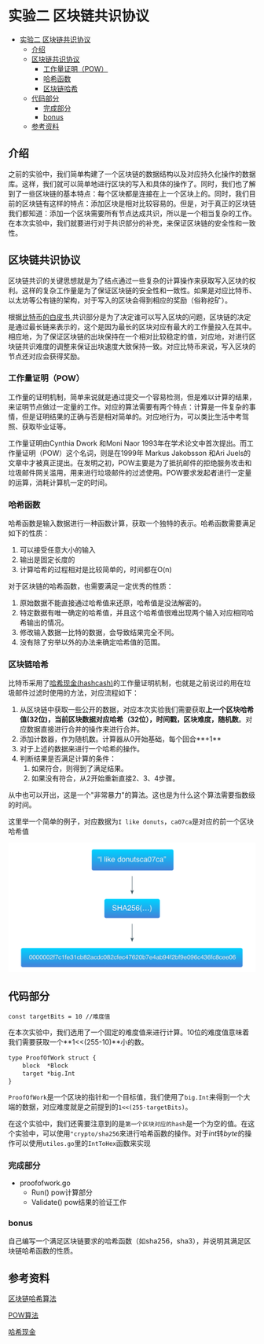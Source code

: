 # 实验二 区块链共识协议


- [实验二 区块链共识协议](#实验二-区块链共识协议)
    - [介绍](#介绍)
    - [区块链共识协议](#区块链共识协议)
        - [工作量证明（POW）](#工作量证明pow)
        - [哈希函数](#哈希函数)
        - [区块链哈希](#区块链哈希)
    - [代码部分](#代码部分)
        - [完成部分](#完成部分)
        - [bonus](#bonus)
    - [参考资料](#参考资料)


## 介绍

之前的实验中，我们简单构建了一个区块链的数据结构以及对应持久化操作的数据库。这样，我们就可以简单地进行区块的写入和具体的操作了。同时，我们也了解到了一些区块链的基本特点：每个区块都是连接在上一个区块上的。同时，我们目前的区块链有这样的特点：添加区块是相对比较容易的。但是，对于真正的区块链我们都知道：添加一个区块需要所有节点达成共识，所以是一个相当复杂的工作。在本次实验中，我们就要进行对于共识部分的补充，来保证区块链的安全性和一致性。

## 区块链共识协议

区块链共识的关键思想就是为了结点通过一些复杂的计算操作来获取写入区块的权利。这样的复杂工作量是为了保证区块链的安全性和一致性。如果是对应比特币、以太坊等公有链的架构，对于写入的区块会得到相应的奖励（俗称挖矿）。

根据[比特币的白皮书](https://bitcoin.org/bitcoin.pdf),共识部分是为了决定谁可以写入区块的问题，区块链的决定是通过最长链来表示的，这个是因为最长的区块对应有最大的工作量投入在其中。相应地，为了保证区块链的出块保持在一个相对比较稳定的值，对应地，对进行区块链共识难度的调整来保证出块速度大致保持一致。对应比特币来说，写入区块的节点还对应会获得奖励。

### 工作量证明（POW）

工作量的证明机制，简单来说就是通过提交一个容易检测，但是难以计算的结果，来证明节点做过一定量的工作。对应的算法需要有两个特点：计算是一件复杂的事情，但是证明结果的正确与否是相对简单的。对应地行为，可以类比生活中考驾照、获取毕业证等。

工作量证明由Cynthia Dwork 和Moni Naor 1993年在学术论文中首次提出。而工作量证明（POW）这个名词，则是在1999年 Markus Jakobsson 和Ari Juels的文章中才被真正提出。在发明之初，POW主要是为了抵抗邮件的拒绝服务攻击和垃圾邮件网关滥用，用来进行垃圾邮件的过滤使用。POW要求发起者进行一定量的运算，消耗计算机一定的时间。

### 哈希函数

哈希函数是输入数据进行一种函数计算，获取一个独特的表示。哈希函数需要满足如下的性质：

1. 可以接受任意大小的输入
2. 输出是固定长度的
3. 计算哈希的过程相对是比较简单的，时间都在O(n)

对于区块链的哈希函数，也需要满足一定优秀的性质：

1. 原始数据不能直接通过哈希值来还原，哈希值是没法解密的。
2. 特定数据有唯一确定的哈希值，并且这个哈希值很难出现两个输入对应相同哈希输出的情况。
3. 修改输入数据一比特的数据，会导致结果完全不同。
4. 没有除了穷举以外的办法来确定哈希值的范围。

### 区块链哈希

比特币采用了[哈希现金(hashcash)](https://en.wikipedia.org/wiki/Hashcash)的工作量证明机制，也就是之前说过的用在垃圾邮件过滤时使用的方法，对应流程如下：

1. 从区块链中获取一些公开的数据，对应本次实验我们需要获取**上一个区块哈希值(32位)，当前区块数据对应哈希（32位），时间戳，区块难度，随机数**。对应数据直接进行合并的操作来进行合并。
2. 添加计数器，作为随机数。计算器从0开始基础，每个回合**+1**
3. 对于上述的数据来进行一个哈希的操作。
4. 判断结果是否满足计算的条件：
   1. 如果符合，则得到了满足结果。
   2. 如果没有符合，从2开始重新直接2、3、4步骤。

从中也可以开出，这是一个"非常暴力"的算法。这也是为什么这个算法需要指数级的时间。

这里举一个简单的例子，对应数据为`I like donuts`，`ca07ca`是对应的前一个区块哈希值

![](./fig/hashcash-example.png)

## 代码部分

```
const targetBits = 10 //难度值
```

在本次实验中，我们选用了一个固定的难度值来进行计算。10位的难度值意味着我们需要获取一个**1<<(255-10)**小的数。

```
type ProofOfWork struct {
	block  *Block
	target *big.Int
}
```

`ProofOfWork`是一个区块的指针和一个目标值，我们使用了`big.Int`来得到一个大端的数据，对应难度就是之前提到的`1<<(255-targetBits)`。

在这个实验中，我们还需要注意到的是`第一个区块对应的hash`是一个为空的值。在这个实验中，可以使用`"crypto/sha256`来进行哈希函数的操作。对于*int*转*byte*的操作可以使用`utiles.go`里的`IntToHex`函数来实现

### 完成部分

- proofofwork.go
  - Run()  pow计算部分
  - Validate()  pow结果的验证工作

### bonus

自己编写一个满足区块链要求的哈希函数（如sha256，sha3），并说明其满足区块链哈希函数的性质。

## 参考资料

[区块链哈希算法](https://en.bitcoin.it/wiki/Block_hashing_algorithm)

[POW算法](https://en.bitcoin.it/wiki/Proof_of_work)

[哈希现金](https://en.bitcoin.it/wiki/Hashcash)



